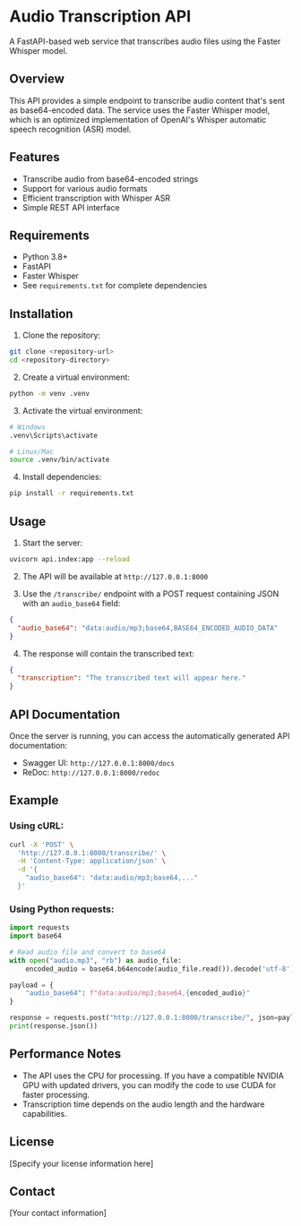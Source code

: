 # Audio Transcription API

A FastAPI-based web service that transcribes audio files using the Faster Whisper model.

## Overview

This API provides a simple endpoint to transcribe audio content that's sent as base64-encoded data. The service uses the Faster Whisper model, which is an optimized implementation of OpenAI's Whisper automatic speech recognition (ASR) model.

## Features

- Transcribe audio from base64-encoded strings
- Support for various audio formats
- Efficient transcription with Whisper ASR
- Simple REST API interface

## Requirements

- Python 3.8+
- FastAPI
- Faster Whisper
- See `requirements.txt` for complete dependencies

## Installation

1. Clone the repository:

```bash
git clone <repository-url>
cd <repository-directory>
```

2. Create a virtual environment:

```bash
python -m venv .venv
```

3. Activate the virtual environment:

```bash
# Windows
.venv\Scripts\activate

# Linux/Mac
source .venv/bin/activate
```

4. Install dependencies:

```bash
pip install -r requirements.txt
```

## Usage

1. Start the server:

```bash
uvicorn api.index:app --reload
```

2. The API will be available at `http://127.0.0.1:8000`

3. Use the `/transcribe/` endpoint with a POST request containing JSON with an `audio_base64` field:

```json
{
  "audio_base64": "data:audio/mp3;base64,BASE64_ENCODED_AUDIO_DATA"
}
```

4. The response will contain the transcribed text:

```json
{
  "transcription": "The transcribed text will appear here."
}
```

## API Documentation

Once the server is running, you can access the automatically generated API documentation:

- Swagger UI: `http://127.0.0.1:8000/docs`
- ReDoc: `http://127.0.0.1:8000/redoc`

## Example

### Using cURL:

```bash
curl -X 'POST' \
  'http://127.0.0.1:8000/transcribe/' \
  -H 'Content-Type: application/json' \
  -d '{
    "audio_base64": "data:audio/mp3;base64,..."
  }'
```

### Using Python requests:

```python
import requests
import base64

# Read audio file and convert to base64
with open("audio.mp3", "rb") as audio_file:
    encoded_audio = base64.b64encode(audio_file.read()).decode('utf-8')

payload = {
    "audio_base64": f"data:audio/mp3;base64,{encoded_audio}"
}

response = requests.post("http://127.0.0.1:8000/transcribe/", json=payload)
print(response.json())
```

## Performance Notes

- The API uses the CPU for processing. If you have a compatible NVIDIA GPU with updated drivers, you can modify the code to use CUDA for faster processing.
- Transcription time depends on the audio length and the hardware capabilities.

## License

[Specify your license information here]

## Contact

[Your contact information]
